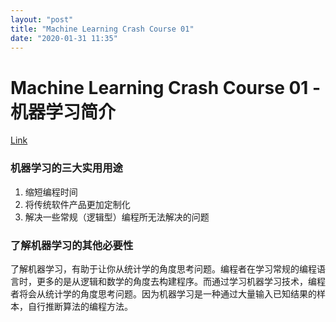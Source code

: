 ```yaml
---
layout: "post"
title: "Machine Learning Crash Course 01"
date: "2020-01-31 11:35"
---
```


# Machine Learning Crash Course 01 - 机器学习简介

[Link](https://developers.google.com/machine-learning/crash-course/ml-intro)

### 机器学习的三大实用用途

1. 缩短编程时间
2. 将传统软件产品更加定制化
3. 解决一些常规（逻辑型）编程所无法解决的问题

### 了解机器学习的其他必要性

了解机器学习，有助于让你从统计学的角度思考问题。编程者在学习常规的编程语言时，更多的是从逻辑和数学的角度去构建程序。而通过学习机器学习技术，编程者将会从统计学的角度思考问题。因为机器学习是一种通过大量输入已知结果的样本，自行推断算法的编程方法。
